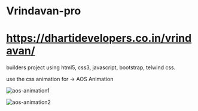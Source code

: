 # Vrindavan-pro
# https://dhartidevelopers.co.in/vrindavan/
builders project using html5, css3, javascript, bootstrap, telwind css.

use the css animation for -> AOS Animation

![aos-animation1](https://github.com/Suraj-0828/Vrindavan-pro/assets/134250774/b2943fdc-3e98-4aba-b2e7-3d02b3b99c7d)



![aos-animation2](https://github.com/Suraj-0828/Vrindavan-pro/assets/134250774/36404dd8-5b90-4159-8cc4-fdc7249aa5d7)
